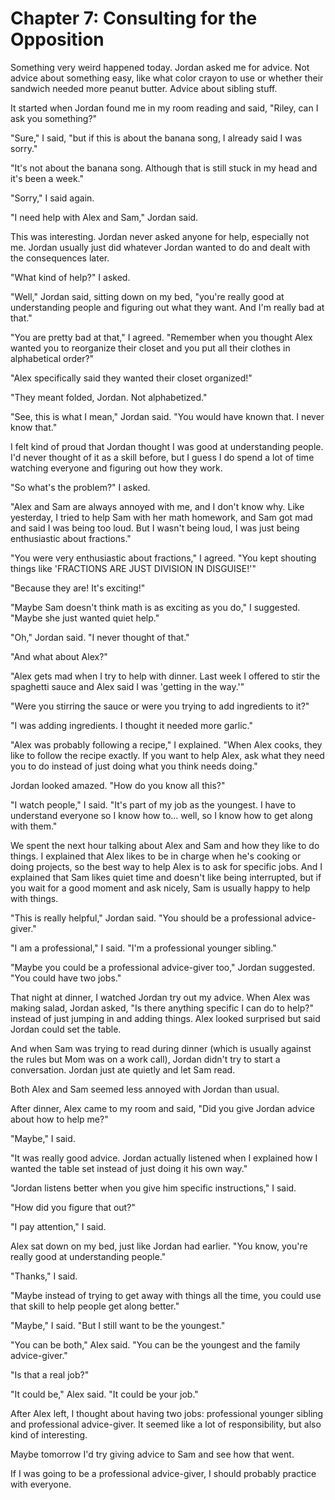 # Chapter 7: Consulting for the Opposition

Something very weird happened today. Jordan asked me for advice. Not advice about something easy, like what color crayon to use or whether their sandwich needed more peanut butter. Advice about sibling stuff.

It started when Jordan found me in my room reading and said, "Riley, can I ask you something?"

"Sure," I said, "but if this is about the banana song, I already said I was sorry."

"It's not about the banana song. Although that is still stuck in my head and it's been a week."

"Sorry," I said again.

"I need help with Alex and Sam," Jordan said.

This was interesting. Jordan never asked anyone for help, especially not me. Jordan usually just did whatever Jordan wanted to do and dealt with the consequences later.

"What kind of help?" I asked.

"Well," Jordan said, sitting down on my bed, "you're really good at understanding people and figuring out what they want. And I'm really bad at that."

"You are pretty bad at that," I agreed. "Remember when you thought Alex wanted you to reorganize their closet and you put all their clothes in alphabetical order?"

"Alex specifically said they wanted their closet organized!"

"They meant folded, Jordan. Not alphabetized."

"See, this is what I mean," Jordan said. "You would have known that. I never know that."

I felt kind of proud that Jordan thought I was good at understanding people. I'd never thought of it as a skill before, but I guess I do spend a lot of time watching everyone and figuring out how they work.

"So what's the problem?" I asked.

"Alex and Sam are always annoyed with me, and I don't know why. Like yesterday, I tried to help Sam with her math homework, and Sam got mad and said I was being too loud. But I wasn't being loud, I was just being enthusiastic about fractions."

"You were very enthusiastic about fractions," I agreed. "You kept shouting things like 'FRACTIONS ARE JUST DIVISION IN DISGUISE!'"

"Because they are! It's exciting!"

"Maybe Sam doesn't think math is as exciting as you do," I suggested. "Maybe she just wanted quiet help."

"Oh," Jordan said. "I never thought of that."

"And what about Alex?"

"Alex gets mad when I try to help with dinner. Last week I offered to stir the spaghetti sauce and Alex said I was 'getting in the way.'"

"Were you stirring the sauce or were you trying to add ingredients to it?"

"I was adding ingredients. I thought it needed more garlic."

"Alex was probably following a recipe," I explained. "When Alex cooks, they like to follow the recipe exactly. If you want to help Alex, ask what they need you to do instead of just doing what you think needs doing."

Jordan looked amazed. "How do you know all this?"

"I watch people," I said. "It's part of my job as the youngest. I have to understand everyone so I know how to... well, so I know how to get along with them."

We spent the next hour talking about Alex and Sam and how they like to do things. I explained that Alex likes to be in charge when he's cooking or doing projects, so the best way to help Alex is to ask for specific jobs. And I explained that Sam likes quiet time and doesn't like being interrupted, but if you wait for a good moment and ask nicely, Sam is usually happy to help with things.

"This is really helpful," Jordan said. "You should be a professional advice-giver."

"I am a professional," I said. "I'm a professional younger sibling."

"Maybe you could be a professional advice-giver too," Jordan suggested. "You could have two jobs."

That night at dinner, I watched Jordan try out my advice. When Alex was making salad, Jordan asked, "Is there anything specific I can do to help?" instead of just jumping in and adding things. Alex looked surprised but said Jordan could set the table.

And when Sam was trying to read during dinner (which is usually against the rules but Mom was on a work call), Jordan didn't try to start a conversation. Jordan just ate quietly and let Sam read.

Both Alex and Sam seemed less annoyed with Jordan than usual.

After dinner, Alex came to my room and said, "Did you give Jordan advice about how to help me?"

"Maybe," I said.

"It was really good advice. Jordan actually listened when I explained how I wanted the table set instead of just doing it his own way."

"Jordan listens better when you give him specific instructions," I said.

"How did you figure that out?"

"I pay attention," I said.

Alex sat down on my bed, just like Jordan had earlier. "You know, you're really good at understanding people."

"Thanks," I said.

"Maybe instead of trying to get away with things all the time, you could use that skill to help people get along better."

"Maybe," I said. "But I still want to be the youngest."

"You can be both," Alex said. "You can be the youngest and the family advice-giver."

"Is that a real job?"

"It could be," Alex said. "It could be your job."

After Alex left, I thought about having two jobs: professional younger sibling and professional advice-giver. It seemed like a lot of responsibility, but also kind of interesting.

Maybe tomorrow I'd try giving advice to Sam and see how that went.

If I was going to be a professional advice-giver, I should probably practice with everyone.